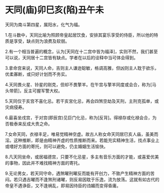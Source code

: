 # 天同(庙)卯巳亥(陷)丑午未

天同为南斗第四星，属阳水，化气为福。

1.在斗数中，天同比喻为照顾帝皇起居饮食，安排其宴乐享受的侍臣，所以他的特质是享受，缺点则为浪费及软弱。

2.有一个相当普遍的概念，认为[天同在十二宫中皆为福泽]，实则不然，我们甚至可以说，天同居十二宫皆有缺点。学者在以后的诠释中当可体会得到。

3.拿命宫来说，天同人命，吉则主人谦逊聪敏，格调高雅，但凶则主人耽于欲乐，优柔寡断，或只好计划而不务实。

4.天同畏火星、铃星的刚克，但却不畏擎羊。在午宫与擎羊同度或会合，称为[马头带箭]，反主可握军警大权。

5.天同仅于亥宫不喜化忌。若干亥宮化忌，再会四煞空劫及天刑，主刑克孤单，或灾病侵寿。

6.最喜坐戌宫，于对宫(即辰宫)见巨门化忌，称为[反背]。得禄存或化禄会合，为否极泰来反成大贵之命。

7.女命天同，衣禄丰足，唯易觉精神空虚。故古人称女命天同居巳亥人庙，虽美而淫。这种推断，即是由精神齐虚的性质推断而来。若能充实精神生活，找点事业上或嗜好方面的寄托，则可以避免，仍主婚姻生活愉快。

8.凡天同坐命，或居福德宫，只要不化忌星，多主有音乐方面的才能，或喜爱优美的事物，因此并不难找精神方面的寄托。

9.无论男女，若天同守命，遇煞曜刑曜反而能有开创力，不致产生精神方面的苦闷。若只遇吉曜而不逢煞刑诸曜，则反易因耽于乐逸，流为放荡。这就有如古代的帝皇不遇诤臣，又不逢祸乱，即易因待臣的诌媚而变得昏庸。
